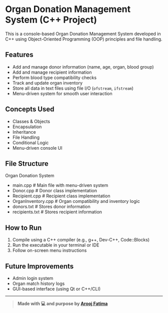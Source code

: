 # Organ Donation Management System (C++ Project)

This is a console-based Organ Donation Management System developed in C++ using Object-Oriented Programming (OOP) principles and file handling.

## Features
- Add and manage donor information (name, age, organ, blood group)
- Add and manage recipient information
- Perform blood type compatibility checks
- Track and update organ inventory
- Store all data in text files using file I/O (`ofstream`, `ifstream`)
- Menu-driven system for smooth user interaction

##  Concepts Used
- Classes & Objects
- Encapsulation
- Inheritance
- File Handling
- Conditional Logic
- Menu-driven console UI

## File Structure
Organ Donation System
- main.cpp                  # Main file with menu-driven system
- Donor.cpp                 # Donor class implementation
- Recipient.cpp             # Recipient class implementation
- OrganInventory.cpp        # Organ compatibility and inventory logic
- donors.txt                # Stores donor information
- recipients.txt            # Stores recipient information
  

## How to Run
1. Compile using a C++ compiler (e.g., g++, Dev-C++, Code::Blocks)
2. Run the executable in your terminal or IDE
3. Follow on-screen menu instructions

##  Future Improvements
- Admin login system
- Organ match history logs
- GUI-based interface (using Qt or C++/CLI)

---

> **Made with 💻 and purpose by [Arooj Fatima](https://www.linkedin.com/in/your-link)**


